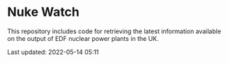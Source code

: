 # Nuke Watch

This repository includes code for retrieving the latest information available on the output of EDF nuclear power plants in the UK.

Last updated: 2022-05-14 05:11